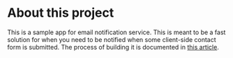 # About this project 
This is a sample app for email notification service. This is meant to be a fast solution for when you need to be notified when some client-side contact form is submitted. The process of building it is documented in [this article](https://dev.to/mateusasferreira/how-to-build-an-email-notification-api-in-less-than-30-minutes-with-nodejs-and-docker-318p).


